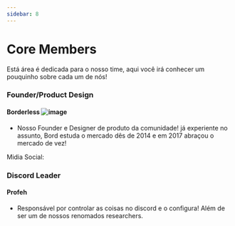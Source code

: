 ```yaml
--- 
sidebar: 8
---
```


# Core Members
Está área é dedicada para o nosso time, aqui você irá conhecer um pouquinho sobre cada um de nós!

### Founder/Product Design

#### **Borderless**  ![image](https://github.com/user-attachments/assets/41e15fc5-5b10-4173-996c-408f47bb5ace)

 - Nosso Founder e Designer de produto da comunidade! já experiente no assunto, Bord estuda o mercado dês de 2014 e em 2017 abraçou o mercado de vez!


Midia Social: 

### Discord Leader
#### Profeh
 - Responsável por controlar as coisas no discord e o configura! Além de ser um de nossos renomados researchers.



